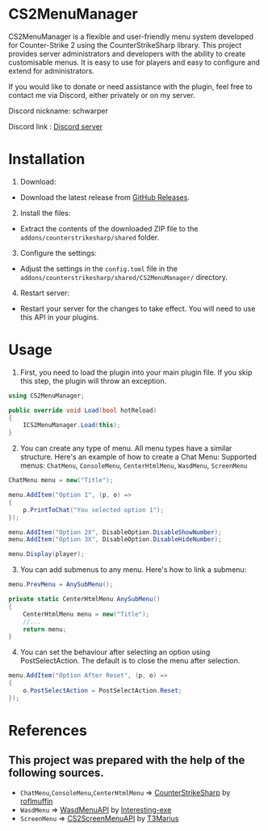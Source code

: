 # CS2MenuManager

CS2MenuManager is a flexible and user-friendly menu system developed for Counter-Strike 2 using the CounterStrikeSharp library. This project provides server administrators and developers with the ability to create customisable menus. It is easy to use for players and easy to configure and extend for administrators.

If you would like to donate or need assistance with the plugin, feel free to contact me via Discord, either privately or on my server.

Discord nickname: schwarper

Discord link : [Discord server](https://discord.gg/4zQfUzjk36)

# Installation

1. Download:
* Download the latest release from [GitHub Releases](https://github.com/schwarper/CS2MenuManager/releases).
2. Install the files:
* Extract the contents of the downloaded ZIP file to the `addons/counterstrikesharp/shared` folder.
3. Configure the settings:
* Adjust the settings in the `config.toml` file in the `addons/counterstrikesharp/shared/CS2MenuManager/` directory.
4. Restart server:
* Restart your server for the changes to take effect. You will need to use this API in your plugins.

# Usage
1. First, you need to load the plugin into your main plugin file. If you skip this step, the plugin will throw an exception.
```csharp
using CS2MenuManager;

public override void Load(bool hotReload)
{
    ICS2MenuManager.Load(this);
}
```

2. You can create any type of menu. All menu types have a similar structure. Here's an example of how to create a Chat Menu:
Supported menus: `ChatMenu`, `ConsoleMenu`, `CenterHtmlMenu`, `WasdMenu`, `ScreenMenu`
```csharp
ChatMenu menu = new("Title");

menu.AddItem("Option 1", (p, o) =>
{
    p.PrintToChat("You selected option 1");
});

menu.AddItem("Option 2X", DisableOption.DisableShowNumber);
menu.AddItem("Option 3X", DisableOption.DisableHideNumber);

menu.Display(player);
```

3. You can add submenus to any menu. Here's how to link a submenu:
```csharp
menu.PrevMenu = AnySubMenu();

private static CenterHtmlMenu AnySubMenu()
{
    CenterHtmlMenu menu = new("Title");
    //...
    return menu;
}
```

4. You can set the behaviour after selecting an option using PostSelectAction. The default is to close the menu after selection.
```csharp
menu.AddItem("Option After Reset", (p, o) =>
{
    o.PostSelectAction = PostSelectAction.Reset;
});
```

# References
## This project was prepared with the help of the following sources.
* `ChatMenu`,`ConsoleMenu`,`CenterHtmlMenu` => [CounterStrikeSharp](https://github.com/roflmuffin/CounterStrikeSharp) by [roflmuffin](https://github.com/roflmuffin)
* `WasdMenu` => [WasdMenuAPI](https://github.com/Interesting-exe/WASDMenuAPI) by [Interesting-exe](https://github.com/Interesting-exe)
* `ScreenMenu` => [CS2ScreenMenuAPI](https://github.com/T3Marius/CS2ScreenMenuAPI) by [T3Marius](https://github.com/T3Marius)
